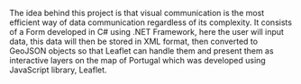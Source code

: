 The idea behind this project is that visual communication is the most efficient way of data communication regardless of its complexity.
It consists of a Form developed in C# using .NET Framework, here the user will input data, this data will then be stored in XML format, then converted to GeoJSON objects so that Leaflet can handle them and present them as interactive layers on the map of Portugal which was developed using JavaScript library, Leaflet.
